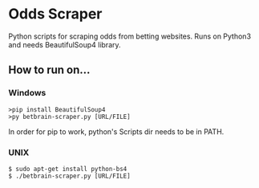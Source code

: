 Odds Scraper
============

Python scripts for scraping odds from betting websites.
Runs on Python3 and needs BeautifulSoup4 library.

How to run on…
--------------

### Windows
```
>pip install BeautifulSoup4
>py betbrain-scraper.py [URL/FILE]
```
In order for pip to work, python's Scripts dir needs to be in PATH.

### UNIX
```
$ sudo apt-get install python-bs4
$ ./betbrain-scraper.py [URL/FILE]
```
